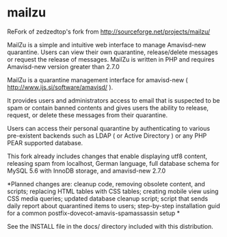 mailzu
======

ReFork of zedzedtop's fork from http://sourceforge.net/projects/mailzu/

MailZu is a simple and intuitive web interface to manage Amavisd-new quarantine. Users can view their own quarantine, release/delete messages or request the release of messages. MailZu is written in PHP and requires Amavisd-new version greater than 2.7.0 


MailZu is a quarantine management interface for amavisd-new
( http://www.ijs.si/software/amavisd/ ).

It provides users and administrators access to email that is suspected to be spam or contain banned contents and gives users the ability to release, request, or delete these messages from their quarantine.

Users can access their personal quarantine by authenticating to various pre-existent backends such as LDAP ( or Active Directory ) or any PHP PEAR supported database.

This fork already includes changes that enable displaying utf8 content, releasing spam from localhost, German language, full database schema for MySQL 5.6 with InnoDB storage, and amavisd-new 2.7.0

*Planned changes are: cleanup code, removing obsolete content, and scripts; replacing HTML tables with CSS tables; creating mobile view using CSS media queries; updated database cleanup script; script that sends daily report about quarantined items to users; step-by-step installation guid for a common postfix-dovecot-amavis-spamassassin setup 
*

See the INSTALL file in the docs/ directory included with this distribution.
